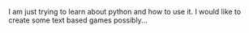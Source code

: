 I am just trying to learn about python and how to use it. I would like to create some text based games possibly...
